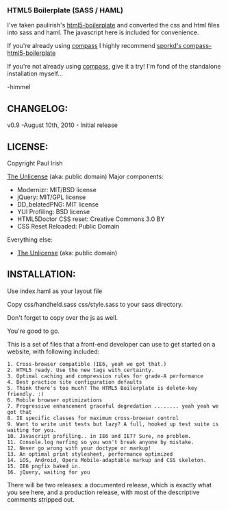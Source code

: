 ###  HTML5 Boilerplate \(SASS \/ HAML\)

I've taken paulirish's
[html5-boilerplate](http://github.com/paulirish/html5-boilerplate) and
converted the css and html files into sass and haml.  The javascript
here is included for convenience.

If you're already using
[compass](http://github.com/chriseppstein/compass) I highly recommend
[sporkd's compass-html5-boilerplate](http://github.com/sporkd/compass-html5-boilerplate)

If you're not already using
[compass](http://github.com/chriseppstein/compass), give it a try!
I'm  fond of the standalone installation myself...

\-himmel

## CHANGELOG:

v0.9 -August 10th, 2010 - Initial release

## LICENSE:

Copyright Paul Irish

[The Unlicense](http://unlicense.org) (aka: public domain)
Major components:
* Modernizr: MIT/BSD license
* jQuery: MIT/GPL license
* DD_belatedPNG: MIT license
* YUI Profiling: BSD license
* HTML5Doctor CSS reset: Creative Commons 3.0 BY
* CSS Reset Reloaded: Public Domain

Everything else:
* [The Unlicense](http://unlicense.org) (aka: public domain)

## INSTALLATION:

Use index.haml as your layout file

Copy css\/handheld.sass css\/style.sass to your sass directory.

Don't forget to copy over the js as well.

You're good to go.

This is a set of files that a front-end developer can use to get started on a website, with following included:

    1. Cross-browser compatible (IE6, yeah we got that.)
    2. HTML5 ready. Use the new tags with certainty.
    3. Optimal caching and compression rules for grade-A performance
    4. Best practice site configuration defaults
    5. Think there's too much? The HTML5 Boilerplate is delete-key friendly. :)
    6. Mobile browser optimizations
    7. Progressive enhancement graceful degredation ........ yeah yeah we got that
    8. IE specific classes for maximum cross-browser control
    9. Want to write unit tests but lazy? A full, hooked up test suite is waiting for you.
    10. Javascript profiling.. in IE6 and IE7? Sure, no problem.
    11. Console.log nerfing so you won't break anyone by mistake.
    12. Never go wrong with your doctype or markup!
    13. An optimal print stylesheet, performance optimized
    14. iOS, Android, Opera Mobile-adaptable markup and CSS skeleton.
    15. IE6 pngfix baked in.
    16. jQuery, waiting for you
    

There will be two releases: a documented release, which is exactly what you see here, and a production release, with most of the descriptive comments stripped out.


